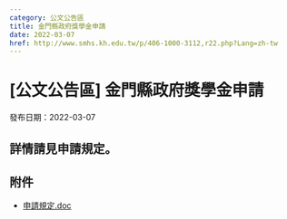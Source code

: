 ```yaml
---
category: 公文公告區
title: 金門縣政府獎學金申請
date: 2022-03-07
href: http://www.smhs.kh.edu.tw/p/406-1000-3112,r22.php?Lang=zh-tw
---
```


# [公文公告區] 金門縣政府獎學金申請

發布日期：2022-03-07

詳情請見申請規定。
---------

## 附件

- [申請規定.doc](https://www.smhs.kh.edu.tw/app/index.php?Action=downloadfile&file=WVhSMFlXTm9Memd2Y0hSaFh6STRPREJmTVRBM056VXhPVjgwTWpNNE55NWtiMk09&fname=WSGG01QKUSPO11HH50POSWXW143025RLRKFGDCICCCJDLK40KPROSTFGEC54SWGHSSPOGD35HCPOLO14MOMOQL00)
